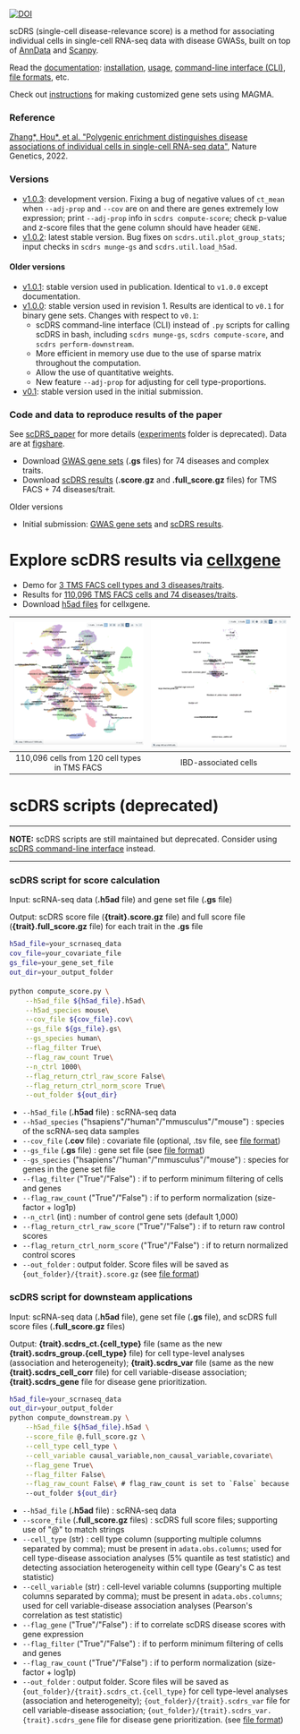 [![DOI](https://zenodo.org/badge/278546123.svg)](https://zenodo.org/badge/latestdoi/278546123)

<!--# scDRS <!-- omit in toc -->

scDRS (single-cell disease-relevance score) is a method for associating individual cells in single-cell RNA-seq data with disease GWASs, built on top of [AnnData](https://anndata.readthedocs.io/en/latest/) and [Scanpy](https://scanpy.readthedocs.io/en/stable/). 

Read the [documentation](https://martinjzhang.github.io/scDRS/): [installation](https://martinjzhang.github.io/scDRS/index.html#installation), [usage](https://martinjzhang.github.io/scDRS/index.html#usage), [command-line interface (CLI)](https://martinjzhang.github.io/scDRS/reference_cli.html#), [file formats](https://martinjzhang.github.io/scDRS/file_format.html), etc. 

Check out [instructions](https://github.com/martinjzhang/scDRS/issues/2) for making customized gene sets using MAGMA. 

### Reference
[Zhang*, Hou*, et al. "Polygenic enrichment distinguishes disease associations of individual cells in single-cell RNA-seq data"](https://www.nature.com/articles/s41588-022-01167-z), Nature Genetics, 2022.

### Versions
- [v1.0.3](https://github.com/martinjzhang/scDRS/releases/tag/v1.0.3): development version. Fixing a bug of negative values of `ct_mean` when `--adj-prop` and `--cov` are on and there are genes extremely low expression; print `--adj-prop` info in `scdrs compute-score`; check p-value and z-score files that the gene column should have header `GENE`.
- [v1.0.2](https://github.com/martinjzhang/scDRS/releases/tag/v1.0.2): latest stable version. Bug fixes on `scdrs.util.plot_group_stats`; input checks in `scdrs munge-gs` and `scdrs.util.load_h5ad`.
#### Older versions
- [v1.0.1](https://github.com/martinjzhang/scDRS/releases/tag/v1.0.1): stable version used in publication. Identical to `v1.0.0` except documentation.
- [v1.0.0](https://github.com/martinjzhang/scDRS/releases/tag/v1.0.0): stable version used in revision 1. Results are identical to `v0.1` for binary gene sets. Changes with respect to `v0.1`:
    -  scDRS command-line interface (CLI) instead of `.py` scripts for calling scDRS in bash, including `scdrs munge-gs`, `scdrs compute-score`, and `scdrs perform-downstream`.
    -  More efficient in memory use due to the use of sparse matrix throughout the computation.
    -  Allow the use of quantitative weights.
    -  New feature `--adj-prop` for adjusting for cell type-proportions.
- [v0.1](https://github.com/martinjzhang/scDRS/tree/v0.1): stable version used in the initial submission.

### Code and data to reproduce results of the paper
See [scDRS_paper](https://github.com/martinjzhang/scDRS_paper) for more details ([experiments](./experiments) folder is deprecated). Data are at [figshare](https://figshare.com/projects/Single-cell_Disease_Relevance_Score_scDRS_/118902). 
- Download [GWAS gene sets](https://figshare.com/articles/dataset/scDRS_data_release_030122/19312583?file=34300898) (**.gs** files) for 74 diseases and complex traits.
- Download [scDRS results](https://figshare.com/articles/dataset/scDRS_data_release_030122_score_file_tmsfacs/19312607) (**.score.gz** and **.full_score.gz** files) for TMS FACS + 74 diseases/trait.

Older versions
- Initial submission: [GWAS gene sets](https://figshare.com/articles/dataset/scDRS_data_release_092121/16664080?file=30853708) and [scDRS results](https://figshare.com/articles/dataset/scDRS_data_release_092121_score_file_tmsfacs/16664077).


# Explore scDRS results via [cellxgene](https://chanzuckerberg.github.io/cellxgene/)
- Demo for [3 TMS FACS cell types and 3 diseases/traits](https://scdrs-demo.herokuapp.com/).
- Results for [110,096 TMS FACS cells and 74 diseases/traits](https://scdrs-tms-facs.herokuapp.com/).
- Download [h5ad files](https://figshare.com/articles/dataset/scdrs_cellxgene/15065061) for cellxgene.

| <img src="./docs/images/cellxgene.tmsfacs.png" alt="cellxgene" style="width:100%"> | <img src="./docs/images/cellxgene.tmsfacs_ibd.png" alt="cellxgene" style="width:100%"> |
| :--------------------------------------------------------------------------------: | :------------------------------------------------------------------------------------: |
|                   110,096 cells from 120 cell types in TMS FACS                    |                                  IBD-associated cells                                  |



# scDRS scripts (deprecated) 
---
**NOTE:** scDRS scripts are still maintained but deprecated. Consider using [scDRS command-line interface](https://martinjzhang.github.io/scDRS/reference_cli.html) instead.

---

### scDRS script for score calculation 
Input: scRNA-seq data (**.h5ad** file) and gene set file (**.gs** file)

Output: scDRS score file (**{trait}.score.gz** file) and full score file (**{trait}.full_score.gz** file) for each trait in the **.gs** file

```sh
h5ad_file=your_scrnaseq_data
cov_file=your_covariate_file
gs_file=your_gene_set_file
out_dir=your_output_folder

python compute_score.py \
    --h5ad_file ${h5ad_file}.h5ad\
    --h5ad_species mouse\
    --cov_file ${cov_file}.cov\
    --gs_file ${gs_file}.gs\
    --gs_species human\
    --flag_filter True\
    --flag_raw_count True\
    --n_ctrl 1000\
    --flag_return_ctrl_raw_score False\
    --flag_return_ctrl_norm_score True\
    --out_folder ${out_dir}
```

- `--h5ad_file` (**.h5ad** file) : scRNA-seq data
- `--h5ad_species` ("hsapiens"/"human"/"mmusculus"/"mouse") : species of the scRNA-seq data samples
- `--cov_file` (**.cov** file) : covariate file (optional, .tsv file, see [file format](https://martinjzhang.github.io/scDRS/file_format.html))
- `--gs_file` (**.gs** file) : gene set file (see [file format](https://martinjzhang.github.io/scDRS/file_format.html))
- `--gs_species` ("hsapiens"/"human"/"mmusculus"/"mouse") : species for genes in the gene set file 
- `--flag_filter` ("True"/"False") : if to perform minimum filtering of cells and genes
- `--flag_raw_count` ("True"/"False") : if to perform normalization (size-factor + log1p)
- `--n_ctrl` (int) : number of control gene sets (default 1,000)
- `--flag_return_ctrl_raw_score` ("True"/"False") : if to return raw control scores
- `--flag_return_ctrl_norm_score` ("True"/"False") : if to return normalized control scores
- `--out_folder` : output folder. Score files will be saved as `{out_folder}/{trait}.score.gz` (see [file format](https://martinjzhang.github.io/scDRS/file_format.html))

### scDRS script for downsteam applications

Input: scRNA-seq data (**.h5ad** file), gene set file (**.gs** file), and scDRS full score files (**.full_score.gz** files)

Output: **{trait}.scdrs_ct.{cell_type}** file (same as the new **{trait}.scdrs_group.{cell_type}** file) for cell type-level analyses (association and heterogeneity); **{trait}.scdrs_var** file (same as the new **{trait}.scdrs_cell_corr** file) for cell variable-disease association; **{trait}.scdrs_gene** file for disease gene prioritization.

```sh
h5ad_file=your_scrnaseq_data
out_dir=your_output_folder
python compute_downstream.py \
    --h5ad_file ${h5ad_file}.h5ad \
    --score_file @.full_score.gz \
    --cell_type cell_type \
    --cell_variable causal_variable,non_causal_variable,covariate\
    --flag_gene True\
    --flag_filter False\
    --flag_raw_count False\ # flag_raw_count is set to `False` because the toy data is already log-normalized, set to `True` if your data is not log-normalized
    --out_folder ${out_dir}
```

- `--h5ad_file` (**.h5ad** file) : scRNA-seq data
- `--score_file` (**.full_score.gz** files) : scDRS full score files; supporting use of "@" to match strings
- `--cell_type` (str) : cell type column (supporting multiple columns separated by comma); must be present in `adata.obs.columns`; used for cell type-disease association analyses (5% quantile as test statistic) and detecting association heterogeneity within cell type (Geary's C as test statistic)
- `--cell_variable` (str) : cell-level variable columns (supporting multiple columns separated by comma); must be present in `adata.obs.columns`; used for cell variable-disease association analyses (Pearson's correlation as test statistic)
- `--flag_gene` ("True"/"False") : if to correlate scDRS disease scores with gene expression
- `--flag_filter` ("True"/"False") : if to perform minimum filtering of cells and genes
- `--flag_raw_count` ("True"/"False") : if to perform normalization (size-factor + log1p)
- `--out_folder` : output folder. Score files will be saved as `{out_folder}/{trait}.scdrs_ct.{cell_type}` for cell type-level analyses (association and heterogeneity); `{out_folder}/{trait}.scdrs_var` file for cell variable-disease association; `{out_folder}/{trait}.scdrs_var.{trait}.scdrs_gene` file for disease gene prioritization. (see [file format](https://martinjzhang.github.io/scDRS/file_format.html))
    

<!---
# File formats
## scDRS input files
**.h5ad** file (scRNA-seq data, compatible with [scanpy](https://scanpy.readthedocs.io/en/stable/index.html))
            
**.cov** file (.tsv file) : covariate file for the scRNA-seq data
- index: cell names, consistent with `adata.obs_names`
- other comlumns: covariate with numerical values

  |          index          | const | n_genes | sex_male |  age  |
  | :---------------------: | :---: | :-----: | :------: | :---: |
  | A10_B000497_B009023_S10 |   1   |  2706   |    1     |  18   |
  | A10_B000756_B007446_S10 |   1   |  3212   |    1     |  18   |
        
**.gs** file (.tsv file) : one can use [precomputed GWAS gene sets](https://figshare.com/articles/dataset/scDRS_data_release_092121/16664080?file=30853708) for 74 diseases and complex traits or [compute gene sets directly from GWAS](docs/compute_magma_gs.md).
- TRAIT: trait name
- GENESET: a comma-separated string of genes 

  |           TRAIT           |         GENESET          |
  | :-----------------------: | :----------------------: |
  |        PASS_HbA1C         |   FN3KRP,FN3K,HK1,GCK    |
  | PASS_MedicationUse_Wu2019 | FTO,SEC16B,ADCY3,DNAJC27 |

## scDRS output files
**{trait}.score.gz** file : scDRS score file
- index: cell names, should be the same as adata.obs_names
- raw_score: raw disease score
- norm_score: normalized disease score
- mc_pval: cell-level MC p-value
- pval: cell-level scDRS p-value
- nlog10_pval: -log10(pval)
- zscore: z-score converted from pval

  |          index          | raw_score | norm_score | mc_pval |  pval   | nlog10_pval | zscore |
  | :---------------------: | :-------: | :--------: | :-----: | :-----: | :---------: | :----: |
  | A10_B000497_B009023_S10 |   0.730   |    7.04    | 0.0476  | 0.00166 |    2.78     |  2.94  |
  | A10_B000756_B007446_S10 |   0.725   |    7.30    | 0.0476  | 0.00166 |    2.78     |  2.94  |
        
**{trait}.full_score.gz** file : scDRS full score file
- All contents of **{trait}.score.gz** file
- ctrl_norm_score_{i_ctrl} : raw control scores (specified by `--flag_return_ctrl_raw_score True`) 
- ctrl_norm_score_{i_ctrl} : normalized control scores (specified by `--flag_return_ctrl_norm_score True`) .

**{trait}.scdrs_ct.{cell_type}** file : cell type-level analysis (association and heterogeneity)
- {trait} : trait name consistent with **{trait}.full_score.gz** file
- {cell_type} : the cell type column in `adata.obs.columns`
- first column: cell types in the `adata.obs` `cell_type` column
- n_cell: number of cells from the cell type
- n_ctrl: number of control gene sets
- assoc_mcp: MC p-value for cell type-disease association
- assoc_mcz: MC z-score for cell type-disease association
- hetero_mcp:  MC p-value for within-cell type heterogeneity in association with disease
- hetero_mcz:  MC z-score for within-cell type heterogeneity in association with disease

  |                 | n_cell | n_ctrl | assoc_mcp  | assoc_mcz  | hetero_mcp | hetero_mcz |
  | :-------------: | :----: | :----: | :--------: | :--------: | :--------: | :--------: |
  |   causal_cell   |  10.0  |  20.0  | 0.04761905 | 12.297529  |    1.0     |    1.0     |
  | non_causal_cell |  20.0  |  20.0  | 0.9047619  | -1.1364214 |    1.0     |    1.0     |

**{trait}.scdrs_var** file : cell-level variable analysis (association to disease)
- {trait} : trait name consistent with **{trait}.full_score.gz** file
- first column: all cell-level variables (specified in `--cell_variable`)
- n_ctrl: number of control gene sets
- corr_mcp: MC p-value for cell-level variable association with disease
- corr_mcz: MC z-score for cell-level variable association with disease

  |                     | n_ctrl |  corr_mcp  | corr_mcz  |
  | :-----------------: | :----: | :--------: | :-------: |
  |   causal_variable   |  20.0  | 0.04761905 | 3.4574268 |
  | non_causal_variable |  20.0  | 0.23809524 | 0.8974108 |
  |      covariate      |  20.0  | 0.1904762  | 1.1220891 |

**{trait}.scdrs_gene** file : correlation of gene expression with scDRS disease score
- {trait} : trait name consistent with **{trait}.full_score.gz** file
- first column: genes in `adata.var_names`
- CORR: correlation with scDRS disease score across all cells in adata
- RANK: correlation of correlation across genes

  |  index   | CORR  | RANK  |
  | :------: | :---: | :---: |
  | Serping1 | 0.314 |   0   |
  |   Lmna   | 0.278 |   1   |

-->
